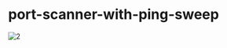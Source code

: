 # port-scanner-with-ping-sweep

![2](https://user-images.githubusercontent.com/49290969/102716669-663f3480-42ee-11eb-9143-db32539962e9.PNG)
